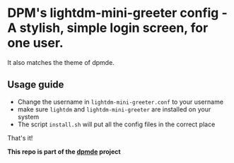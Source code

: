 # DPM's lightdm-mini-greeter config - A stylish, simple login screen, for one user.
It also matches the theme of dpmde.

## Usage guide
- Change the username in `lightdm-mini-greeter.conf` to your username
- make sure `lightdm` and `lightdm-mini-greeter` are installed on your system
- The script `install.sh` will put all the config files in the correct place

That's it!

<b>This repo is part of the [dpmde][dpm-de] project</b>

[dpm-de]:https://github.com/DPM3/dpm-de
